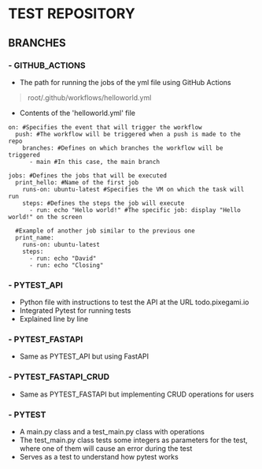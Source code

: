 # TEST REPOSITORY
## BRANCHES
### - GITHUB_ACTIONS
- The path for running the jobs of the yml file using GitHub Actions
> root/.github/workflows/helloworld.yml
- Contents of the 'helloworld.yml' file
```
on: #Specifies the event that will trigger the workflow
  push: #The workflow will be triggered when a push is made to the repo
    branches: #Defines on which branches the workflow will be triggered
      - main #In this case, the main branch

jobs: #Defines the jobs that will be executed
  print_hello: #Name of the first job
    runs-on: ubuntu-latest #Specifies the VM on which the task will run
    steps: #Defines the steps the job will execute
      - run: echo "Hello world!" #The specific job: display "Hello world!" on the screen

  #Example of another job similar to the previous one
  print_name:
    runs-on: ubuntu-latest
    steps:
      - run: echo "David"
      - run: echo "Closing"
```
### - PYTEST_API
- Python file with instructions to test the API at the URL todo.pixegami.io
- Integrated Pytest for running tests
- Explained line by line

### - PYTEST_FASTAPI
- Same as PYTEST_API but using FastAPI

### - PYTEST_FASTAPI_CRUD
- Same as PYTEST_FASTAPI but implementing CRUD operations for users

### - PYTEST
- A main.py class and a test_main.py class with operations
- The test_main.py class tests some integers as parameters for the test, where one of them will cause an error during the test
- Serves as a test to understand how pytest works
